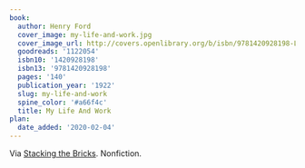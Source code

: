```yaml
---
book:
  author: Henry Ford
  cover_image: my-life-and-work.jpg
  cover_image_url: http://covers.openlibrary.org/b/isbn/9781420928198-L.jpg
  goodreads: '1122054'
  isbn10: '1420928198'
  isbn13: '9781420928198'
  pages: '140'
  publication_year: '1922'
  slug: my-life-and-work
  spine_color: '#a66f4c'
  title: My Life And Work
plan:
  date_added: '2020-02-04'
---
```


Via [Stacking the Bricks](https://stackingthebricks.com/henry-ford-on-startup-ambition/). Nonfiction.

